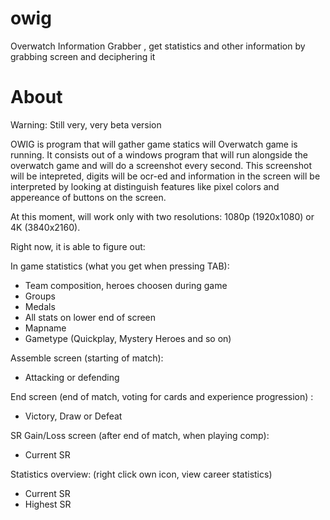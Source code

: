 # owig
Overwatch Information Grabber , get statistics and other information by grabbing screen and deciphering it
# About
Warning: Still very, very beta version

OWIG is program that will gather game statics will Overwatch game is running.
It consists out of a windows program that will run alongside the overwatch game and will do a screenshot every second. This screenshot will be intepreted, digits will be ocr-ed and information in the screen will be interpreted by looking at distinguish features like pixel colors and appereance of buttons on the screen. 

At this moment, will work only with two resolutions: 1080p (1920x1080) or 4K (3840x2160). 

Right now, it is able to figure out:

In game statistics (what you get when pressing TAB):
* Team composition, heroes choosen during game
* Groups
* Medals
* All stats on lower end of screen
* Mapname
* Gametype (Quickplay, Mystery Heroes and so on)

Assemble screen (starting of match):
* Attacking or defending

End screen (end of match, voting for cards and experience progression) :
* Victory, Draw or Defeat

SR Gain/Loss screen (after end of match, when playing comp):
* Current SR

Statistics overview: (right click own icon, view career statistics)
* Current SR
* Highest SR

